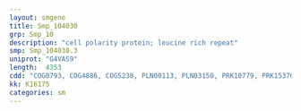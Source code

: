 ```yaml
---
layout: smgene
title: Smp_104030
grp: Smp_10
description: "cell polarity protein; leucine rich repeat"
smp: Smp_104030.3
uniprot: "G4VAS9"
length:  4353
cdd: "COG0793, COG4886, COG5238, PLN00113, PLN03150, PRK10779, PRK15370, TIGR02037, cd00116, cd00992, cl00117, cl19302, cl22710, pfam00595, pfam12799, pfam13855, smart00228"
kk: K16175
categories: sm
---
```

